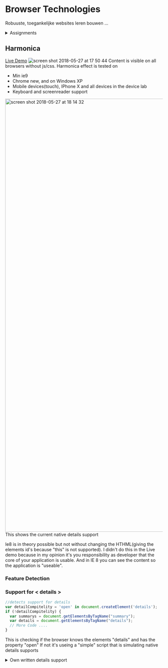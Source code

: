 
# Browser Technologies
Robuuste, toegankelijke websites leren bouwen …
<details>
<summary>Assignments</summary>
<p>
## Opdracht 2 - 1, 2, 3 Feature Detectie
//Wat laat je zien als een browser of gebruiker 'enhancement' niet kan tonen of zien? Hoe doe je Feature Detection en wat doe je als een techniek niet werkt?

Werk 2 componenten uit in een demo. Je onderzoekt hoe je verschillende features door verschillende browsers worden ondersteund en hoe je voor goede fallback kan zorgen. Gebruik [html5test.com](https://html5test.com), [css3test.com](http://css3test.com) en [kangax.github.io/compat-table/es6/](https://kangax.github.io/compat-table/es6/)

- Per feature: Zoek uit hoe je deze kunt testen. Verzamel uitleg en artikelen. Bouw een (kleine) progressive enhanced demo (zonder extra tools, gewoon in 1 HTML file, zo simpel mogelijk). Test de feature (en fallback) op verschillende browsers en het Device Lab. Let op: Gebruik van polyfills is niet toegestaan.
- Post je 2 demo’s op GitHub met uitleg in een README file. Wat is de feature? Welke browsers/devices ondersteunen deze wel/niet? Hoe zorg je dat de fallback nuttig is?

Beoordelingscriteria
- 2 componenten zijn onderzocht en er is een demo gemaakt.
- De code staat in een repository op GitHub.
- Een Readme is toegevoegd met, per feature:
  -	Een beschrijving van de feature.
  - Bronnen van uitleg en gebruikte artikelen.
  -	Welke browsers/devices ondersteunen deze wel/niet.
  -	Een beschrijving hoe de fallback werkt.
</p>
</details>


## Harmonica
[Live Demo](https://casburggraaf.github.io/browser-technologies/opdracht2/harmonica/)
![screen shot 2018-05-27 at 17 50 44](https://user-images.githubusercontent.com/373753/40587936-846beeae-61d6-11e8-991d-78b53c9a7a30.png)
Content is visible on all browsers without js/css.
Harmonica effect is tested on
- Min ie9
- Chrome new, and on Windows XP
- Mobile devices(touch), IPhone X and all devices in the device lab
- Keyboard and screenreader support

<img width="1384" alt="screen shot 2018-05-27 at 18 14 32" src="https://user-images.githubusercontent.com/373753/40588178-d5082596-61d9-11e8-9f64-8f51a6d4ecb8.png">
This shows the current native details support

Ie8 is in theory possible but not without changing the HTHML(giving the elements id's because "this" is not supported). I didn't do this in the Live demo because in my opinion it's you responsibility as developer that the core of your application is usable. And in IE 8 you can see the content so the application is "useable".

### Feature Detection

### Support for < details >
```Javascript
//detects support for details
var detailCompitelity = 'open' in document.createElement('details');
if (!detailCompitelity) {
  var summarys = document.getElementsByTagName("summary");
  var details = document.getElementsByTagName("details");
  // More Code ....
}
```
This is checking if the browser knows the elements "details" and has the property "open" If not it's useing a "simple" script that is simulating native details supports
<details>
<summary>Own written details support</summary>
<p>
```Javascript
//detect none support for details
var detailCompitelity = 'open' in document.createElement('details');
if (!detailCompitelity) {
  var summarys = document.getElementsByTagName("summary");
  var details = document.getElementsByTagName("details");

  for(var i = 0; i < details.length; i++) {
    var tempChilderen = details[i].getElementsByTagName("*");
    for(var j = 0; j < tempChilderen.length; j++){
      if (tempChilderen[j].tagName !== "SUMMARY") {
        if (tempChilderen[j].classList){
          tempChilderen[j].classList.add("hideDetails")
        } else {
          tempChilderen[j].setAttribute('class', tempChilderen[j].getAttribute('class') + ' ' + "hideDetails");
        }
      }
    }
  }

  for(var i = 0; i < summarys.length; i++){
    if (document.addEventListener) {
      summarys[i].addEventListener("click", clickSummery, false);
    }
    else {
      summarys[i].attachEvent("onclick", clickSummery);
    }
  }
}

function clickSummery() {
  var tempdetails = this.parentNode.getElementsByTagName("*");
  for(var i = 0; i < tempdetails.length; i++){
    if (tempdetails[i].tagName !== "SUMMARY") {
      if (tempdetails[i].classList){
        if (tempdetails[i].classList == "hideDetails") {
          tempdetails[i].classList.remove("hideDetails");
        } else {
          tempdetails[i].classList.add("hideDetails");
        }
      } else {
        if (tempdetails[i].getAttribute('class').indexOf("hideDetails") > -1) {
          tempdetails[i].setAttribute('class', tempdetails[i].getAttribute('class').replace("hideDetails", ' '));
        } else {
          tempdetails[i].setAttribute('class', tempdetails[i].getAttribute('class') + ' ' + "hideDetails");
        }
      }
    }
  }
}
```
</p>
</details>

### Support for display: flex;
A simple check if display flex is supported. If not the page will look diffent but it will still be useable
```css
@supports (display: flex) {
  body {
    display: flex;
    align-items: center;
    flex-direction: column;
  }
}
```

### Support for unkown html tags
In very old browser there is a bug when a tag is used isn't supported it closses it self.
Example
```html
<details>
  <summary>Koop</summary>
  <p>Maecenas et sem eu lectus condimentum interdum.</p>
  <p>Maecenas vel risus sit amet dui sollicitudin feugiat sed et metus.</p>
</details>
```
is parsed like this
```html
<details></details>
  <summary></summary>Koop
  <p>Maecenas et sem eu lectus condimentum interdum.</p>
  <p>Maecenas vel risus sit amet dui sollicitudin feugiat sed et metus.</p>
```
 This is a problem for styling and for pollyfilling new browser features.
 But there is a simple fix(hack) for this:
 ```Javascript
 <script>
   document.createElement("details");
   document.createElement("summary");
 </script>
 ```
 If you put this simple tag before your body the browser will parse these tags. It won't function like modern browsers but you can enchant or pollyfill them.

## File upload
[Live Demo](https://casburggraaf.github.io/browser-technologies/opdracht2/file-upload/)
![screen shot 2018-05-27 at 18 16 38](https://user-images.githubusercontent.com/373753/40588207-2040f808-61da-11e8-8aef-749567cea03e.png)

The core function(file upload) is available on every device that supports file type input. And that is on "almost" every browser..
<img width="1091" alt="screen shot 2018-05-27 at 18 18 53" src="https://user-images.githubusercontent.com/373753/40588223-73842fe4-61da-11e8-910b-26608a5f7025.png">

Preview is available on every device that supports the [FileReader API](https://caniuse.com/#feat=filereader)
<img width="1371" alt="screen shot 2018-05-27 at 18 20 47" src="https://user-images.githubusercontent.com/373753/40588237-b47f6658-61da-11e8-9dbb-ae8659e04aac.png">

### Feature Detection

### Support for fileReader
This is checked by
```javascript
if (window.FileReader) {
  document.getElementsByTagName("BODY")[0].setAttribute('class', "enriched");
  // More
}
```

If "fileReader" is supported it will un-hide a empty img in css where the image can be shown.

After that it will watch for changes in the input tag.
```JavaScript
if (document.addEventListener) {
  input.addEventListener("change", fileChange, false);
}

function fileChange() {
  var fileReader = new FileReader();
  var inputPhoto = input.files[0];

  if (inputPhoto) {
    fileReader.readAsDataURL(inputPhoto);
  }

  fileReader.onload = function () {
    document.getElementsByTagName("IMG")[0].setAttribute("src", fileReader.result);
  }
}
```
This will change the src of the the loacllpath of the image before upload.

### Support for display: flex;
A simple check if display flex is supported. If not the page will look diffent but it will still be useable
```css
@supports (display: flex) {
  body {
    display: flex;
    align-items: center;
    flex-direction: column;
  }
}
```
### Support input type file
If input type file isn't supported a href link with a mailto: prefix can be used. This will enable the user to send an with the picture. If you want to automate this process a big backend application needs to be build...
